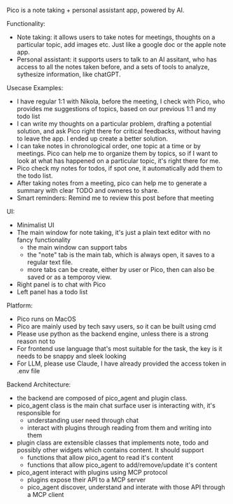 Pico is a note taking + personal assistant app, powered by AI. 

Functionality:
* Note taking: it allows users to take notes for meetings, thoughts on a particular topic, add images etc. Just like a google doc or the apple note app.
* Personal assistant: it supports users to talk to an AI assitant, who has access to all the notes taken before, and a sets of tools to analyze, sythesize information, like chatGPT. 


Usecase Examples:
* I have regular 1:1 with Nikola, before the meeting, I check with Pico, who provides me suggestions of topics, based on our previous 1:1 and my todo list
* I can write my thoughts on a particular problem, drafting a potential solution, and ask Pico right there for critical feedbacks, without having to leave the app. I ended up create a better solution. 
* I can take notes in chronological order, one topic at a time or by meetings. Pico can help me to organize them by topics, so if I want to look at what has happened on a particular topic, it's right there for me. 
* Pico check my notes for todos, if spot one, it automatically add them to the todo list. 
* After taking notes from a meeting, pico can help me to generate a summary with clear TODO and owneres to share. 
* Smart reminders: Remind me to review this post before that meeting 


UI:
* Minimalist UI
* The main window for note taking, it's just a plain text editor with no fancy functionality 
  * the main window can support tabs
  * the "note" tab is the main tab, which is always open, it saves to a regular text file.
  * more tabs can be create, either by user or Pico, then can also be saved or as a temporoy view. 
* Right panel is to chat with Pico 
* Left panel has a todo list 


Platform:
* Pico runs on MacOS
* Pico are mainly used by tech savy users, so it can be built using cmd
* Please use python as the backend engine, unless there is a strong reason not to
* For frontend use language that's most suitable for the task, the key is it needs to be snappy and sleek looking 
* For LLM, please use Claude, I have already provided the access token in .env file

Backend Architecture:
* the backend are composed of pico_agent and plugin class. 
* pico_agent class is the main chat surface user is interacting with, it's responsible for 
  * understanding user need through chat
  * interact with plugins through reading from them and writing into them 
* plugin class are extensible classes that implements note, todo and possibly other widgets which contains content. It should support
  * functions that allow pico_agent to read it's content 
  * functions that allow pico_agent to add/remove/update it's content 
* pico_agent interact with plugins using MCP protocol
  * plugins expose their API to a MCP server 
  * pico_agent discover, understand and interate with those API through a MCP client 